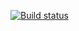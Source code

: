 [![Build status](https://ci.appveyor.com/api/projects/status/yf29kqihyr8f5ogn/branch/master?svg=true)](https://ci.appveyor.com/project/TatianaRudikova/basicsofautomation-pageobject/branch/master)
